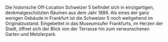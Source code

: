 Die historische Off-Location Schweizer 5 befindet sich in einzigartigen, denkmalgeschützten Räumen aus dem Jahr 1886. Als eines der ganz wenigen Gebäude in Frankfurt ist die Schweizer 5 noch weitgehend im Originalzustand. Eingebettet in das Museumsufer Frankfurts, im Herzen der Stadt, öffnet sich der Blick von der Terrasse hin zum verwunschenen Garten und Metzlerpark.
